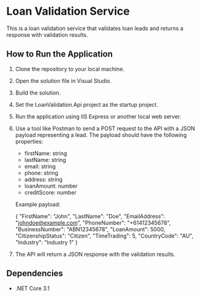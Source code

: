 # Loan Validation Service

This is a loan validation service that validates loan leads and returns a response with validation results.

## How to Run the Application

1. Clone the repository to your local machine.
2. Open the solution file in Visual Studio.
3. Build the solution.
4. Set the LoanValidation.Api project as the startup project.
5. Run the application using IIS Express or another local web server.
6. Use a tool like Postman to send a POST request to the API with a JSON payload representing a lead. The payload should have the following properties:
   - firstName: string
   - lastName: string
   - email: string
   - phone: string
   - address: string
   - loanAmount: number
   - creditScore: number
   
   Example payload:
   
   {
      "FirstName": "John",
      "LastName": "Doe",
      "EmailAddress": "johndoe@example.com",
      "PhoneNumber": "+61412345678",
      "BusinessNumber": "ABN12345678",
      "LoanAmount": 5000,
      "CitizenshipStatus": "Citizen",
      "TimeTrading": 5,
      "CountryCode": "AU",
      "Industry": "Industry 1"
    }
   
7. The API will return a JSON response with the validation results.

## Dependencies

- .NET Core 3.1

